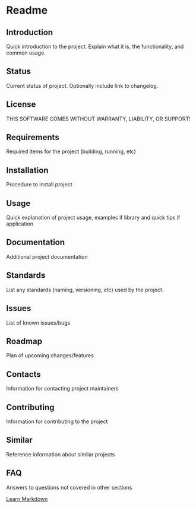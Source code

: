 # Readme #

## Introduction ##
Quick introduction to the project. Explain what it is, the functionality, and common usage.

## Status ##
Current status of project. Optionally include link to changelog.

## License ##
THIS SOFTWARE COMES WITHOUT WARRANTY, LIABILITY, OR SUPPORT!

## Requirements ##
Required items for the project (building, running, etc)

## Installation ##
Procedure to install project

## Usage ##
Quick explanation of project usage, examples if library and quick tips if application

## Documentation ##
Additional project documentation

## Standards ##
List any standards (naming, versioning, etc) used by the project.

## Issues ##
List of known issues/bugs

## Roadmap ##
Plan of upcoming changes/features

## Contacts ##
Information for contacting project maintainers

## Contributing ##
Information for contributing to the project

## Similar ##
Reference information about similar projects

## FAQ ##
Answers to questions not covered in other sections

[Learn Markdown](https://bitbucket.org/tutorials/markdowndemo)
